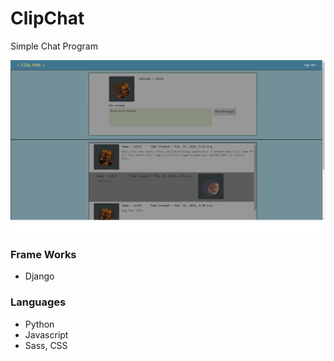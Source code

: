 # ClipChat
Simple Chat Program

![screenshot](clipChatImage.png)

### Frame Works
- Django


### Languages
- Python
- Javascript
- Sass, CSS